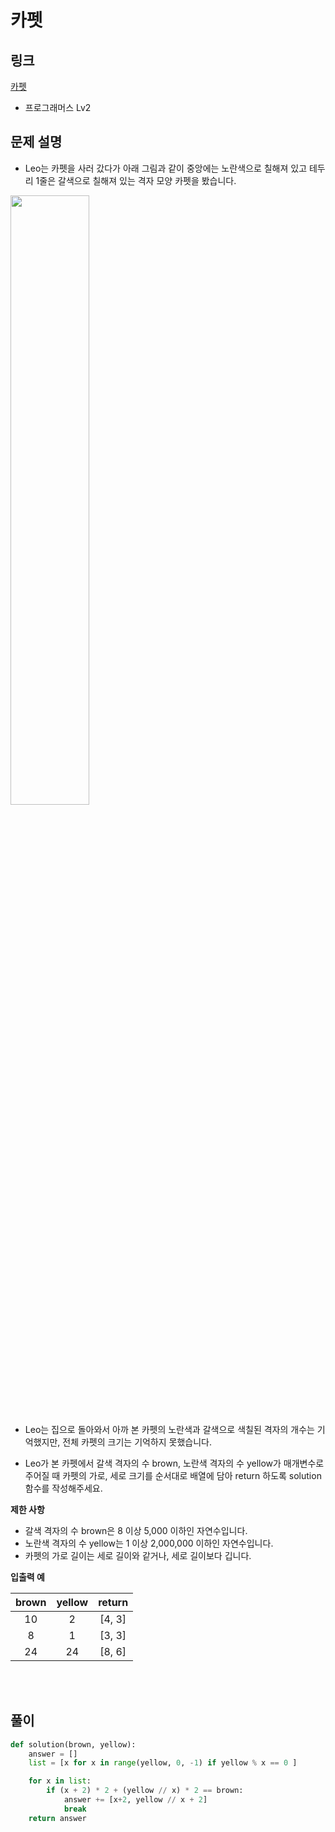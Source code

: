 # 카펫

## 링크

[카펫](https://programmers.co.kr/learn/courses/30/lessons/42842)

- 프로그래머스 Lv2

## 문제 설명

- Leo는 카펫을 사러 갔다가 아래 그림과 같이 중앙에는 노란색으로 칠해져 있고 테두리 1줄은 갈색으로 칠해져 있는 격자 모양 카펫을 봤습니다.

<img src="https://grepp-programmers.s3.ap-northeast-2.amazonaws.com/files/production/b1ebb809-f333-4df2-bc81-02682900dc2d/carpet.png" width="50%"></img>

- Leo는 집으로 돌아와서 아까 본 카펫의 노란색과 갈색으로 색칠된 격자의 개수는 기억했지만, 전체 카펫의 크기는 기억하지 못했습니다.

- Leo가 본 카펫에서 갈색 격자의 수 brown, 노란색 격자의 수 yellow가 매개변수로 주어질 때 카펫의 가로, 세로 크기를 순서대로 배열에 담아 return 하도록 solution 함수를 작성해주세요.

**제한 사항**

- 갈색 격자의 수 brown은 8 이상 5,000 이하인 자연수입니다.
- 노란색 격자의 수 yellow는 1 이상 2,000,000 이하인 자연수입니다.
- 카펫의 가로 길이는 세로 길이와 같거나, 세로 길이보다 깁니다.

**입출력 예**

| brown | yellow | return |
| :---: | :----: | :----: |
|  10   |   2    | [4, 3] |
|   8   |   1    | [3, 3] |
|  24   |   24   | [8, 6] |

<br></br>

## 풀이

```python
def solution(brown, yellow):
    answer = []
    list = [x for x in range(yellow, 0, -1) if yellow % x == 0 ]

    for x in list:
        if (x + 2) * 2 + (yellow // x) * 2 == brown:
            answer += [x+2, yellow // x + 2]
            break
    return answer
```
